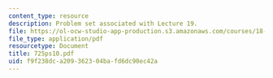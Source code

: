 ```yaml
---
content_type: resource
description: Problem set associated with Lecture 19.
file: https://ol-ocw-studio-app-production.s3.amazonaws.com/courses/18-725-algebraic-geometry-fall-2003/f9f238dca209362304bafd6dc90ec42a_725ps10.pdf
file_type: application/pdf
resourcetype: Document
title: 725ps10.pdf
uid: f9f238dc-a209-3623-04ba-fd6dc90ec42a
---
```

